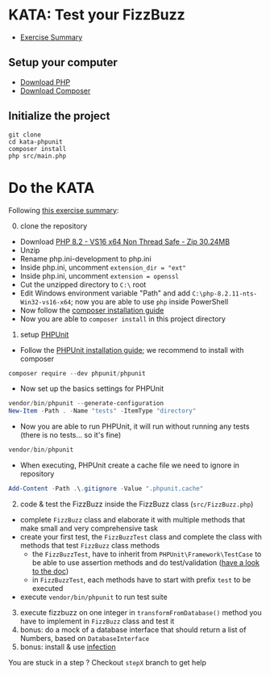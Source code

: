 # KATA: Test your FizzBuzz

- [Exercise Summary](https://codingdojo.org/kata/FizzBuzz/)

## Setup your computer

- [Download PHP](https://windows.php.net/downloads/releases/php-8.2.11-nts-Win32-vs16-x64.zip)
- [Download Composer](https://getcomposer.org/download/)

## Initialize the project

```
git clone
cd kata-phpunit
composer install
php src/main.php
```

# Do the KATA

Following [this exercise summary](https://codingdojo.org/kata/FizzBuzz/):

0. clone the repository

- Download [PHP 8.2 - VS16 x64 Non Thread Safe - Zip 30.24MB](https://windows.php.net/download/)
- Unzip
- Rename php.ini-development to php.ini
- Inside php.ini, uncomment `extension_dir = "ext"`
- Inside php.ini, uncomment `extension = openssl`
- Cut the unzipped directory to `C:\` root
- Edit Windows environment variable "Path" and add `C:\php-8.2.11-nts-Win32-vs16-x64`; now you are able to use `php` inside PowerShell
- Now follow the [composer installation guide](https://getcomposer.org/download/)
- Now you are able to `composer install` in this project directory

1. setup [PHPUnit](https://phpunit.de/)

- Follow the [PHPUnit installation guide](https://docs.phpunit.de/en/10.4/installation.html#installing-phpunit); we recommend to install with composer

```powershell
composer require --dev phpunit/phpunit
```

- Now set up the basics settings for PHPUnit

```powershell
vendor/bin/phpunit --generate-configuration
New-Item -Path . -Name "tests" -ItemType "directory" 
```

- Now you are able to run PHPUnit, it will run without running any tests (there is no tests... so it's fine)

```powershell
vendor/bin/phpunit
```

- When executing, PHPUnit create a cache file we need to ignore in repository

```powershell
Add-Content -Path .\.gitignore -Value ".phpunit.cache"
```

2. code & test the FizzBuzz inside the FizzBuzz class (`src/FizzBuzz.php`)

- complete `FizzBuzz` class and elaborate it with multiple methods that make small and very comprehensive task
- create your first test, the `FizzBuzzTest` class and complete the class with methods that test `FizzBuzz` class methods
  - the `FizzBuzzTest`, have to inherit from `PHPUnit\Framework\TestCase` to be able to use assertion methods and do test/validation ([have a look to the doc](https://docs.phpunit.de/en/10.0/assertions.html))
  - in `FizzBuzzTest`, each methods have to start with prefix `test` to be executed
- execute `vendor/bin/phpunit` to run test suite

3. execute fizzbuzz on one integer in `transformFromDatabase()` method you have to implement in `FizzBuzz` class and test it
4. bonus: do a mock of a database interface that should return a list of Numbers, based on `DatabaseInterface`
5. bonus: install & use [infection](https://infection.github.io/guide/)

You are stuck in a step ? Checkout `stepX` branch to get help
